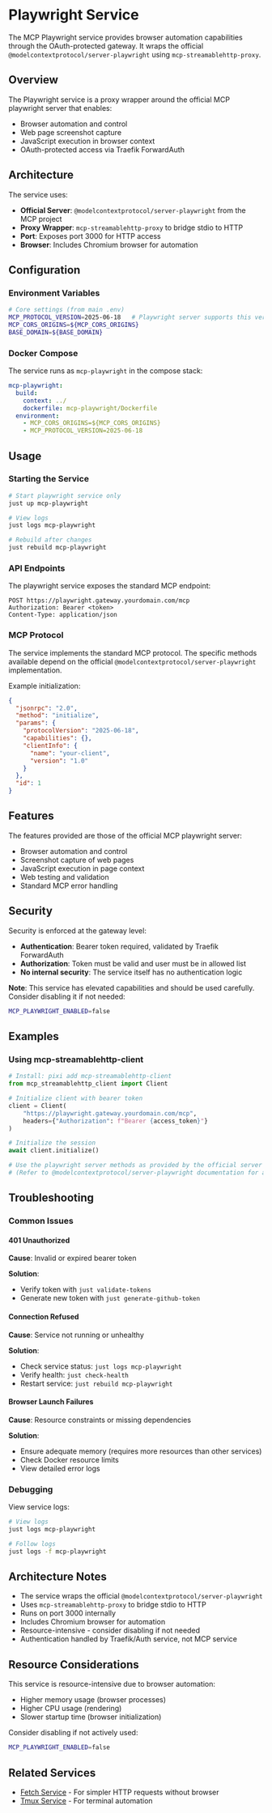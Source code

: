 # Playwright Service

The MCP Playwright service provides browser automation capabilities through the OAuth-protected gateway. It wraps the official `@modelcontextprotocol/server-playwright` using `mcp-streamablehttp-proxy`.

## Overview

The Playwright service is a proxy wrapper around the official MCP playwright server that enables:
- Browser automation and control
- Web page screenshot capture
- JavaScript execution in browser context
- OAuth-protected access via Traefik ForwardAuth

## Architecture

The service uses:
- **Official Server**: `@modelcontextprotocol/server-playwright` from the MCP project
- **Proxy Wrapper**: `mcp-streamablehttp-proxy` to bridge stdio to HTTP
- **Port**: Exposes port 3000 for HTTP access
- **Browser**: Includes Chromium browser for automation

## Configuration

### Environment Variables

```bash
# Core settings (from main .env)
MCP_PROTOCOL_VERSION=2025-06-18   # Playwright server supports this version
MCP_CORS_ORIGINS=${MCP_CORS_ORIGINS}
BASE_DOMAIN=${BASE_DOMAIN}
```

### Docker Compose

The service runs as `mcp-playwright` in the compose stack:

```yaml
mcp-playwright:
  build:
    context: ../
    dockerfile: mcp-playwright/Dockerfile
  environment:
    - MCP_CORS_ORIGINS=${MCP_CORS_ORIGINS}
    - MCP_PROTOCOL_VERSION=2025-06-18
```

## Usage

### Starting the Service

```bash
# Start playwright service only
just up mcp-playwright

# View logs
just logs mcp-playwright

# Rebuild after changes
just rebuild mcp-playwright
```

### API Endpoints

The playwright service exposes the standard MCP endpoint:

```
POST https://playwright.gateway.yourdomain.com/mcp
Authorization: Bearer <token>
Content-Type: application/json
```

### MCP Protocol

The service implements the standard MCP protocol. The specific methods available depend on the official `@modelcontextprotocol/server-playwright` implementation.

Example initialization:

```json
{
  "jsonrpc": "2.0",
  "method": "initialize",
  "params": {
    "protocolVersion": "2025-06-18",
    "capabilities": {},
    "clientInfo": {
      "name": "your-client",
      "version": "1.0"
    }
  },
  "id": 1
}
```

## Features

The features provided are those of the official MCP playwright server:
- Browser automation and control
- Screenshot capture of web pages
- JavaScript execution in page context
- Web testing and validation
- Standard MCP error handling

## Security

Security is enforced at the gateway level:
- **Authentication**: Bearer token required, validated by Traefik ForwardAuth
- **Authorization**: Token must be valid and user must be in allowed list
- **No internal security**: The service itself has no authentication logic

**Note**: This service has elevated capabilities and should be used carefully. Consider disabling it if not needed:
```bash
MCP_PLAYWRIGHT_ENABLED=false
```

## Examples

### Using mcp-streamablehttp-client

```python
# Install: pixi add mcp-streamablehttp-client
from mcp_streamablehttp_client import Client

# Initialize client with bearer token
client = Client(
    "https://playwright.gateway.yourdomain.com/mcp",
    headers={"Authorization": f"Bearer {access_token}"}
)

# Initialize the session
await client.initialize()

# Use the playwright server methods as provided by the official server
# (Refer to @modelcontextprotocol/server-playwright documentation for available methods)
```

## Troubleshooting

### Common Issues

#### 401 Unauthorized

**Cause**: Invalid or expired bearer token

**Solution**: 
- Verify token with `just validate-tokens`
- Generate new token with `just generate-github-token`

#### Connection Refused

**Cause**: Service not running or unhealthy

**Solution**:
- Check service status: `just logs mcp-playwright`
- Verify health: `just check-health`
- Restart service: `just rebuild mcp-playwright`

#### Browser Launch Failures

**Cause**: Resource constraints or missing dependencies

**Solution**:
- Ensure adequate memory (requires more resources than other services)
- Check Docker resource limits
- View detailed error logs

### Debugging

View service logs:

```bash
# View logs
just logs mcp-playwright

# Follow logs
just logs -f mcp-playwright
```

## Architecture Notes

- The service wraps the official `@modelcontextprotocol/server-playwright`
- Uses `mcp-streamablehttp-proxy` to bridge stdio to HTTP
- Runs on port 3000 internally
- Includes Chromium browser for automation
- Resource-intensive - consider disabling if not needed
- Authentication handled by Traefik/Auth service, not MCP service

## Resource Considerations

This service is resource-intensive due to browser automation:
- Higher memory usage (browser processes)
- Higher CPU usage (rendering)
- Slower startup time (browser initialization)

Consider disabling if not actively used:
```bash
MCP_PLAYWRIGHT_ENABLED=false
```

## Related Services

- [Fetch Service](fetch.md) - For simpler HTTP requests without browser
- [Tmux Service](tmux.md) - For terminal automation